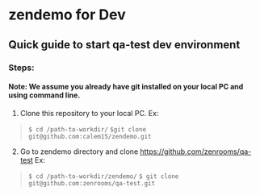 # zendemo for Dev
## Quick guide to start qa-test dev environment
### Steps:
#### Note: We assume you already have git installed on your local PC and using command line.
1. Clone this repository to your local PC.
Ex: 
> `$ cd /path-to-workdir/`
> `$git clone git@github.com:calem15/zendemo.git`
2. Go to zendemo directory and clone https://github.com/zenrooms/qa-test
Ex: 
> `$ cd /path-to-workdir/zendemo/`
> `$ git clone git@github.com:zenrooms/qa-test.git`
